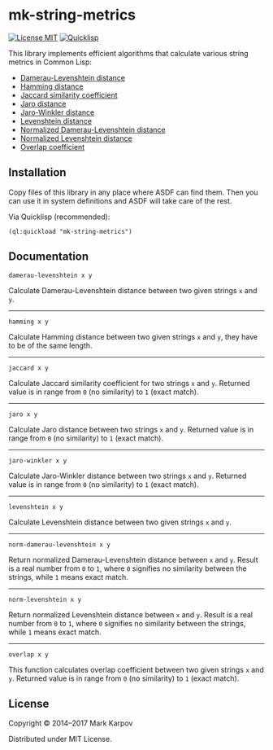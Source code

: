 # mk-string-metrics

[![License MIT](https://img.shields.io/badge/license-MIT-green.svg)](http://opensource.org/licenses/MIT)
[![Quicklisp](http://quickdocs.org/badge/mk-string-metrics.svg)](http://quickdocs.org/mk-string-metrics/)

This library implements efficient algorithms that calculate various string
metrics in Common Lisp:

* [Damerau-Levenshtein
  distance](http://en.wikipedia.org/wiki/Damerau%E2%80%93Levenshtein_distance)
* [Hamming distance](http://en.wikipedia.org/wiki/Hamming_distance)
* [Jaccard similarity
  coefficient](http://en.wikipedia.org/wiki/Jaccard_index)
* [Jaro
  distance](http://en.wikipedia.org/wiki/Jaro%E2%80%93Winkler_distance)
* [Jaro-Winkler
  distance](http://en.wikipedia.org/wiki/Jaro%E2%80%93Winkler_distance)
* [Levenshtein distance](http://en.wikipedia.org/wiki/Levenshtein_distance)
* [Normalized Damerau-Levenshtein
  distance](http://en.wikipedia.org/wiki/Damerau%E2%80%93Levenshtein_distance)
* [Normalized Levenshtein
  distance](http://en.wikipedia.org/wiki/Levenshtein_distance)
* [Overlap coefficient](http://en.wikipedia.org/wiki/Overlap_coefficient)

## Installation

Copy files of this library in any place where ASDF can find them. Then you
can use it in system definitions and ASDF will take care of the rest.

Via Quicklisp (recommended):

```common-lisp
(ql:quickload "mk-string-metrics")
```

## Documentation

```
damerau-levenshtein x y
```

Calculate Damerau-Levenshtein distance between two given strings `x` and
`y`.

----

```
hamming x y
```

Calculate Hamming distance between two given strings `x` and `y`, they have
to be of the same length.

----

```
jaccard x y
```

Calculate Jaccard similarity coefficient for two strings `x` and `y`.
Returned value is in range from `0` (no similarity) to `1` (exact match).

----

```
jaro x y
```

Calculate Jaro distance between two strings `x` and `y`. Returned value is
in range from `0` (no similarity) to `1` (exact match).

----

```
jaro-winkler x y
```

Calculate Jaro-Winkler distance between two strings `x` and `y`. Returned
value is in range from `0` (no similarity) to `1` (exact match).

----

```
levenshtein x y
```

Calculate Levenshtein distance between two given strings `x` and `y`.

----

```
norm-damerau-levenshtein x y
```

Return normalized Damerau-Levenshtein distance between `x` and `y`. Result
is a real number from `0` to `1`, where `0` signifies no similarity between
the strings, while `1` means exact match.

----

```
norm-levenshtein x y
```

Return normalized Levenshtein distance between `x` and `y`. Result is a real
number from `0` to `1`, where `0` signifies no similarity between the
strings, while `1` means exact match.

----

```
overlap x y
```

This function calculates overlap coefficient between two given strings `x`
and `y`. Returned value is in range from `0` (no similarity) to `1` (exact
match).

## License

Copyright © 2014–2017 Mark Karpov

Distributed under MIT License.
